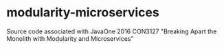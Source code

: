 # modularity-microservices
Source code associated with JavaOne 2016 CON3127 "Breaking Apart the Monolith with Modularity and Microservices"
